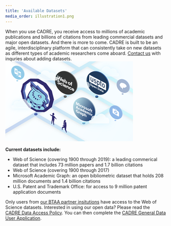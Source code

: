 ```yaml
---
title: 'Available Datasets'
media_order: illustration1.png
---
```


When you use CADRE, you receive access to millions of academic publications and billions of citations from leading commercial datasets and major open datasets. And there is more to come. CADRE is built to be an agile, interdisciplinary platform that can consistently take on new datasets as different types of academic researchers come aboard. [Contact us](https://cadre.iu.edu/contact-us) with inquries about adding datasets.
![A map of three datasets that includes Web of Science, USPTO, and Microsoft Academic Graph](illustration1.png?classes=float-right)

**Current datasets include:**
* Web of Science (covering 1900 through 2019): a leading commerical dataset that includes 73 million papers and 1.7 billion citations
* Web of Science (covering 1900 through 2017)
* Microsoft Academic Graph: an open bibliometric dataset that holds 208 million documents and 1.4 billion citations
* U.S. Patent and Trademark Office: for access to 9 million patent application documents

Only users from [our BTAA partner insitutions](https://cadre.iu.edu/work-with-us) have access to the Web of Science datasets. Interested in using our open data? Please read the [CADRE Data Access Policy](https://cadre.iu.edu/resources/data-access-policy). You can then complete the [CADRE General Data User Application](https://iuni.iu.edu/resources/cadre/general-data-user).